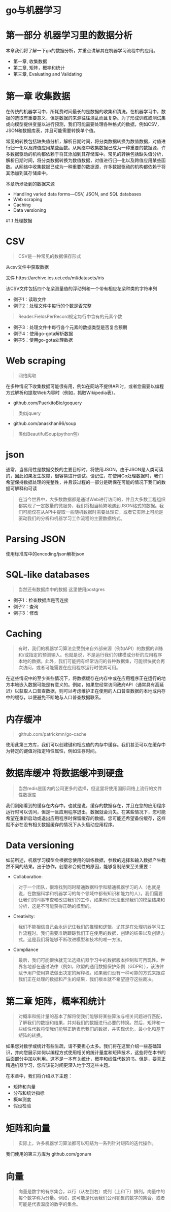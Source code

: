 # go与机器学习

# 第一部分 机器学习里的数据分析

本章我们将了解一下go的数据分析，并重点讲解其在机器学习流程中的应用。

- 第一章, 收集数据
- 第二章, 矩阵，概率和统计
- 第三章, Evaluating and Validating

# 第一章 收集数据

在传统的机器学习中，所耗费时间最长的是数据的收集和清洗。在机器学习中，数据的选取有重要意义，但是数据的来源往往混乱而且复杂。为了形成训练或测试集或向模型提供变量以进行预测，我们可能需要处理各种格式的数据，例如CSV，JSON和数据库表，并且可能需要转换单个值。

常见的转换包括缺失值分析，解析日期时间，将分类数据转换为数值数据，对值进行归一化以及跨值应用某些函数。从网络中收集数据已成为一种重要的数据源，许多数据驱动的机构都依赖于将其添加到其存储库中。常见的转换包括缺失值分析，解析日期时间，将分类数据转换为数值数据，对值进行归一化以及跨值应用某些函数。从网络中收集数据已成为一种重要的数据源，许多数据驱动的机构都依赖于将其添加到其存储库中。


本章所涉及到的数据来源
- Handling varied data forms—CSV, JSON, and SQL databases
- Web scraping
- Caching
- Data versioning

#1.1 处理数据

# CSV
> CSV是一种常见的数据保存形式

从csv文件中获取数据

文件 https:/​/​archive.​ics.​uci.​edu/​ml/​datasets/​iris

该CSV文件包括四个花朵测量值的浮动列和一个带有相应花朵种类的字符串列

- 例子1：读取文件
- 例子2：处理文件中每行的个数是否完整
> Reader.FieldsPerRecord规定每行中含有的元素个数

- 例子3：处理文件中每行各个元素的数据类型是否复合预期
- 例子4：使用go-gota解析数据
- 例子5：使用go-gota处理数据

# Web scraping
> 网络爬取

在多种情况下收集数据可能很有用，例如在网站不提供API时，或者您需要以编程方式解析和提取Web内容时（例如，抓取Wikipedia表）。

- github.com/PuerkitoBio/goquery
> 类似jquery
- github.com/anaskhan96/soup
> 类似BeautifulSoup(python包)

# json

通常，当易用性是数据交换的主要目标时，将使用JSON。由于JSON是人类可读的，因此如果发生故障，很容易进行调试。请记住，在使用Go处理数据时，我们希望保持数据处理的完整性，并且该过程的一部分是确保在可能的情况下我们的数据可解释和可读

> 在当今世界中，大多数数据都是通过Web进行访问的，并且大多数工程组织都实现了一定数量的微服务，我们将相当频繁地遇到JSON格式的数据。我们可能仅在从API中提取一些随机数据时需要处理它，或者它实际上可能是驱动我们的分析和机器学习工作流程的主要数据格式。


# Parsing JSON

使用标准库中的encoding/json解析json

# SQL-like databases
> 当然还有数据库中的数据 这里使用postgres

- 例子1：检查数据库是否连接
- 例子2：查询
- 例子3：修改

# Caching
> 有时，我们的机器学习算法会受到来自外部来源（例如API）的数据的训练和/或指定的预测输入。也就是说，不是运行我们的建模或分析的应用程序本地的数据。此外，我们可能拥有经常访问的各种数据集，可能很快就会再次访问，或者可能需要在应用程序运行时使其可用。

在这些情况中的至少某些情况下，将数据缓存在内存中或在应用程序正在运行的地方本地嵌入数据可能是有意义的。例如，如果您经常访问政府API（通常具有高延迟）以获取人口普查数据，则可以考虑维护正在使用的人口普查数据的本地或内存中的缓存，以便避免不断地与人口普查数据联系。

# 内存缓冲
>github.com/patrickmn/go-cache

使用此第三方库，我们可以创建键和相应值的内存中缓存。我们甚至可以在缓存中为特定的键值对指定特性属性，例如生存时间。

# 数据库缓冲 将数据缓冲到硬盘
> 当然redis是国内的公司更多的选择，但这里将使用国际网络上流行的文件性数据库

我们刚刚看到的缓存在内存中。也就是说，缓存的数据存在，并且在您的应用程序运行时可以访问，但是一旦应用程序退出，数据就会消失。在某些情况下，您可能希望在重新启动或退出应用程序时保留缓存的数据。您可能还希望备份缓存，这样就不必在没有相关数据缓存的情况下从头启动应用程序。

# Data versioning

如前所述，机器学习模型会根据您使用的训练数据，参数的选择和输入数据产生截然不同的结果。出于协作，创意和合规性的原因，能够复制结果至关重要：

- Collaboration: 
> 对于一个团队，很难找到同时精通数据科学和精通机器学习的人（也就是说，在数据科学和机器学习的每个领域中都有知识和能力的人）。我们需要让我们的同事审查和改进我们的工作，如果他们无法重现我们的模型结果和分析，这是不可能获得正确的模型的。

- Creativity: 
> 我们不能相信自己会永远记住我们的推理和逻辑，尤其是在处理机器学习工作流程时。我们需要准确跟踪我们正在使用的数据，创建的结果以及创建方式。这是我们将能够不断改进模型和技术的唯一方法。

- Compliance
> 最后，我们可能很快就无法选择机器学习中的数据版本控制和可再现性。世界各地都在通过法律（例如，欧盟的通用数据保护条例（GDPR）），该法律赋予用户使用算法做出决定的解释权。如果我们没有一种可靠的方式来跟踪我们正在处理的数据和产生的结果，我们根本就不希望遵守这些裁决。

# 第二章 矩阵，概率和统计
>对概率和统计量的基本了解将使我们能够将某些算法与相关问题进行匹配，了解我们的数据和结果，并对我们的数据进行必要的转换。然后，矩阵和一些线性代数将使我们能够正确表示我们的数据，并实现优化，最小化和基于矩阵的转换。

如果您对数学或统计有些生疏，请不要担心太多。我们将在这里介绍一些基础知识，并向您展示如何以编程方式使用相关的统计量度和矩阵技术，这些将在本书的后面部分中加以利用。这不是一本有关统计，概率和线性代数的书。但是，要真正精通机器学习，您应该花时间更深入地学习这些主题。

在本章中，我们将介绍以下主题：
- 矩阵和向量
- 分布和统计指标
- 概率测度
- 假设检验

# 矩阵和向量
>实际上，许多机器学习算法都可以归结为一系列针对矩阵的迭代操作。

我们使用的第三方库为 github.com/gonum

# 向量
>向量是数字的有序集合，以行（从左到右）或列（上和下）排列。向量中的每个数字称为分量。例如，这可能是代表我们公司销售的数字的集合，或者可能是代表温度的数字的集合。